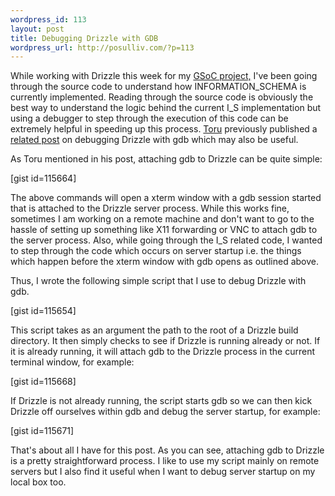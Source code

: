```yaml
--- 
wordpress_id: 113
layout: post
title: Debugging Drizzle with GDB
wordpress_url: http://posulliv.com/?p=113
---
```

While working with Drizzle this week for my <a href="http://drizzle.org/wiki/GSOC_Information_Schema">GSoC project,</a> I've been going through the source code to understand how INFORMATION_SCHEMA is currently implemented. Reading through the source code is obviously the best way to understand the logic behind the current I_S implementation but using a debugger to step through the execution of this code can be extremely helpful in speeding up this process. <a href="http://torum.net/">Toru</a> previously published a <a href="http://torum.net/2009/03/drizzle-gdb-osx/">related post</a> on debugging Drizzle with gdb which may also be useful.

As Toru mentioned in his post, attaching gdb to Drizzle can be quite simple:

[gist id=115664]

The above commands will open a xterm window with a gdb session started that is attached to the Drizzle server process. While this works fine, sometimes I am working on a remote machine and don't want to go to the hassle of setting up something like X11 forwarding or VNC to attach gdb to the server process. Also, while going through the I_S related code, I wanted to step through the code which occurs on server startup i.e. the things which happen before the xterm window with gdb opens as outlined above.

Thus, I wrote the following simple script that I use to debug Drizzle with gdb.

[gist id=115654]

This script takes as an argument the path to the root of a Drizzle build directory. It then simply checks to see if Drizzle is running already or not. If it is already running, it will attach gdb to the Drizzle process in the current terminal window, for example:

[gist id=115668]

If Drizzle is not already running, the script starts gdb so we can then kick Drizzle off ourselves within gdb and debug the server startup, for example:

[gist id=115671]

That's about all I have for this post. As you can see, attaching gdb to Drizzle is a pretty straightforward process. I like to use my script mainly on remote servers but I also find it useful when I want to debug server startup on my local box too.
